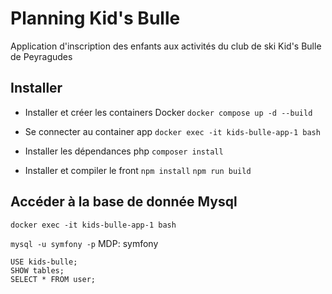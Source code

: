 # Planning Kid's Bulle 

Application d'inscription des enfants aux activités du club de ski Kid's Bulle de Peyragudes


## Installer 
* Installer et créer les containers Docker
`docker compose up -d --build`

* Se connecter au container app
`docker exec -it kids-bulle-app-1 bash`

* Installer les dépendances php
`composer install`

* Installer et compiler le front
`npm install`
`npm run build`


## Accéder à la base de donnée Mysql
`docker exec -it kids-bulle-app-1 bash`

`mysql -u symfony -p`
MDP: symfony

```
USE kids-bulle;
SHOW tables;
SELECT * FROM user;
```